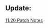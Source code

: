 ## Update: 
[11.20 Patch Notes](https://tonneh.github.io/GitHub-Pages-Project/updates/11.20%20patch%20notes.html)

